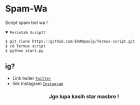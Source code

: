 # Spam-Wa
Script spam bot wa  !

<details open><summary><code>Perintah Script?</code></summary>

```python
$ git clone https://github.com/EVANpaulp/Termux-script.git
$ cd Termux-script
$ python start.py
```
</details>

## ig?
- Link twiter <code><a href="https://x.com/Andi36009617?t=EaRbOV8lpdbUmfEx2s9o0w&s=09">Twitter</a></code>
- link Instagram <code><a href="https://www.instagram.com/evan_paulandi?igsh=MTV5YzBlOXpkbXBnaQ==">Instagram</a></code>
<div align="center">

### Jgn lupa kasih star masbro !
</div>
